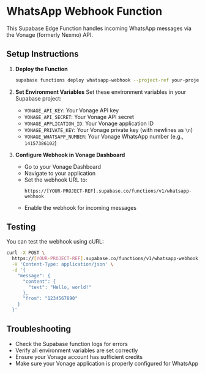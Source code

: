 # WhatsApp Webhook Function

This Supabase Edge Function handles incoming WhatsApp messages via the Vonage (formerly Nexmo) API.

## Setup Instructions

1. **Deploy the Function**
   ```bash
   supabase functions deploy whatsapp-webhook --project-ref your-project-ref
   ```

2. **Set Environment Variables**
   Set these environment variables in your Supabase project:
   - `VONAGE_API_KEY`: Your Vonage API key
   - `VONAGE_API_SECRET`: Your Vonage API secret
   - `VONAGE_APPLICATION_ID`: Your Vonage application ID
   - `VONAGE_PRIVATE_KEY`: Your Vonage private key (with newlines as `\n`)
   - `VONAGE_WHATSAPP_NUMBER`: Your Vonage WhatsApp number (e.g., `14157386102`)

3. **Configure Webhook in Vonage Dashboard**
   - Go to your Vonage Dashboard
   - Navigate to your application
   - Set the webhook URL to:
     ```
     https://[YOUR-PROJECT-REF].supabase.co/functions/v1/whatsapp-webhook
     ```
   - Enable the webhook for incoming messages

## Testing

You can test the webhook using cURL:

```bash
curl -X POST \
  https://[YOUR-PROJECT-REF].supabase.co/functions/v1/whatsapp-webhook \
  -H 'Content-Type: application/json' \
  -d '{
    "message": {
      "content": {
        "text": "Hello, world!"
      },
      "from": "1234567890"
    }
  }'
```

## Troubleshooting

- Check the Supabase function logs for errors
- Verify all environment variables are set correctly
- Ensure your Vonage account has sufficient credits
- Make sure your Vonage application is properly configured for WhatsApp
